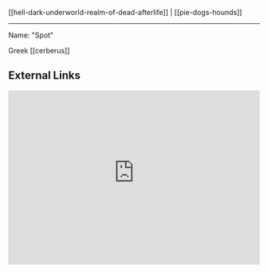 [[hell-dark-underworld-realm-of-dead-afterlife]] | [[pie-dogs-hounds]]

---

Name: "Spot"

Greek [[cerberus]]

## External Links
<iframe width="100%" height="350" frameborder="0" allow="accelerometer; autoplay; clipboard-write; encrypted-media; gyroscope; picture-in-picture" allowfullscreen src="https://www.indo-european-connection.com/religion/creatures/death-dog"></iframe>